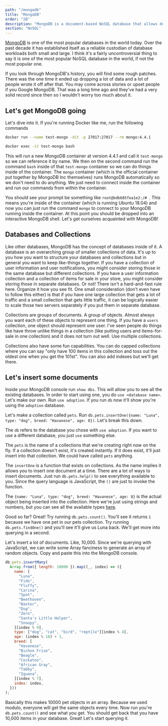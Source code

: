 ```yaml
---
path: "/mongodb"
title: "MongoDB"
order: "2B"
description: "MongoDB is a document-based NoSQL database that allows developers to write unstructured data to be queried later. Brian goes into what this means for a developer and when you might want to use it"
section: "NoSQL"
---
```


[MongoDB][jetbrains] is one of the most popular databases in the world today. Over the past decade it has established itself as a reliable custodian of database workloads both small and large. I think it's a fairly uncontroversial thing to say it is one of the most popular NoSQL database in the world, if not the most popular one.

If you look through MongoDB's history, you will find some rough patches. There was the one time it ended up dropping a lot of data and a lot of people wrote it off after that. You may come across stories or upset people if you Google MongoDB. That was a long time ago and they've had a very solid record since then so I wouldn't worry too much about it.

## Let's get MongoDB going

Let's dive into it. If you're running Docker like me, run the following commands

```bash
docker run --name test-mongo -dit -p 27017:27017 --rm mongo:4.4.1

docker exec -it test-mongo bash
```

This will run a new MongoDB container at version 4.4.1 and call it `test-mongo` so we can reference it by name. We then on the second command run the command `bash` inside of that `test-mongo` container so we can do things inside of the container. The `mongo` container (which is the official container put together by MongoDB Inc themselves) runs MongoDB automatically so we don't need to do anything. We just need to connect inside the container and run our commands from within the container.

You should see your prompt be something like `root@bdb685fea1e2:/# `. This means you're inside of the container (which is running Ubuntu 18.04) and now you can just run the command `mongo` to connect to your MongoDB running inside the container. At this point you should be dropped into an interactive MongoDB shell. Let's get ourselves acquainted with MongoDB!

## Databases and Collections

Like other databases, MongoDB has the concept of databases inside of it. A database is an overarching group of smaller collections of data. It's up to you how you want to structure your databases and collections but in general you want to keep like-things together. If you have a collection of user information and user notifications, you might consider storing those in the same database but different collections. If you have a user information collection and a collection of items for sale in your store, you might consider storing those in separate databases. Or not! There isn't a hard-and-fast rule here. Organize it how you see fit. One small consideration (don't even have to follow this either) is that if you have one large collection that gets a lot of traffic and a small collection that gets little traffic, it can be logically easier to scale those two servers separately if you put them in separate database.

Collections are groups of documents. A group of objects. Almost always you want each of these objects to represent one thing. If you have a `users` collection, one object should represent one user. I've seen people do things like have throw unlike things in a collection (like putting users and items-for-sale in one collection) and it does not turn out well. Use multiple collections.

Collections also have some fun capabilities. You can do capped collections where you can say "only have 100 items in this collection and toss out the oldest one when you get the 101st". You can also add indexes but we'll get there.

## Let's insert some documents

Inside your MongoDB console run `show dbs`. This will allow you to see all the existing databases. In order to start using one, you do `use <database name>`. Let's make our own. Run `use adoption`. If you run `db` now it'll show you're using the `adoption` database.

Let's make a collection called `pets`. Run `db.pets.insertOne({name: "Luna", type: "dog", breed: "Havanese", age: 8})`. Let's break this down.

The `db` refers to the database you chose with `use adoption`. If you want to use a different database, you just `use` something else.

The `pets` is the name of a collections that we're creating right now on the fly. If a collection doesn't exist, it's created instantly. If it does exist, it'll just insert into that collection. We could have called `pets` anything.

The `insertOne` is a function that exists on collections. As the name implies it allows you to insert one document at a time. There are a lot of ways to insert documents. Just run `db.pets.help()` to see everything available to you. Since the query language is JavaScript, the `()` are just to invoke the function.

The `{name: "Luna", type: "dog", breed: "Havanese", age: 8}` is the actual object being inserted into the collection. Here we're just using strings and numbers, but you can see all the available types [here][bson].

Good so far? Great! Try running `db.pets.count()`. You'll see it returns `1` because we have one pet in our pets collection. Try running `db.pets.findOne()` and you'll see it'll give us Luna back. We'll get more into querying in a second.

Let's insert a lot of documents. Like, 10,000. Since we're querying with JavaScript, we can write some Array fanciness to generate an array of random objects. Copy and paste this into the MongoDB console.

```javascript
db.pets.insertMany(
  Array.from({ length: 10000 }).map((_, index) => ({
    name: [
      "Luna",
      "Fido",
      "Fluffy",
      "Carina",
      "Spot",
      "Beethoven",
      "Baxter",
      "Dug",
      "Zero",
      "Santa's Little Helper",
      "Snoopy",
    ][index % 9],
    type: ["dog", "cat", "bird", "reptile"][index % 4],
    age: (index % 18) + 1,
    breed: [
      "Havanese",
      "Bichon Frise",
      "Beagle",
      "Cockatoo",
      "African Gray",
      "Tabby",
      "Iguana",
    ][index % 7],
    index: index,
  }))
);
```

Basically this makes 10000 pet objects in an array. Because we used modulo, everyone will get the same objects every time. Now run you're `db.pets.count()` and see what you get. You should get back that you have 10,000 items in your database. Great! Let's start querying it.

[jetbrains]: https://www.jetbrains.com/lp/devecosystem-2020/databases/
[bson]: https://docs.mongodb.com/manual/reference/bson-types/
